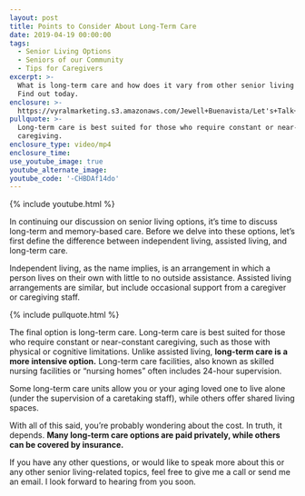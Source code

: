 ```yaml
---
layout: post
title: Points to Consider About Long-Term Care
date: 2019-04-19 00:00:00
tags:
  - Senior Living Options
  - Seniors of our Community
  - Tips for Caregivers
excerpt: >-
  What is long-term care and how does it vary from other senior living options?
  Find out today.
enclosure: >-
  https://vyralmarketing.s3.amazonaws.com/Jewell+Buenavista/Let's+Talk+Seniors+Show-+Points+to+Consider+About+Long-Term+Care.mp4
pullquote: >-
  Long-term care is best suited for those who require constant or near-constant
  caregiving.
enclosure_type: video/mp4
enclosure_time:
use_youtube_image: true
youtube_alternate_image:
youtube_code: '-CHBDAf14do'
---
```


{% include youtube.html %}

In continuing our discussion on senior living options, it’s time to discuss long-term and memory-based care. Before we delve into these options, let’s first define the difference between independent living, assisted living, and long-term care.

Independent living, as the name implies, is an arrangement in which a person lives on their own with little to no outside assistance. Assisted living arrangements are similar, but include occasional support from a caregiver or caregiving staff.&nbsp;

{% include pullquote.html %}

The final option is long-term care. Long-term care is best suited for those who require constant or near-constant caregiving, such as those with physical or cognitive limitations. Unlike assisted living, **long-term care is a more intensive option.** Long-term care facilities, also known as skilled nursing facilities or “nursing homes” often includes 24-hour supervision.&nbsp;

Some long-term care units allow you or your aging loved one to live alone (under the supervision of a caretaking staff), while others offer shared living spaces.&nbsp;

With all of this said, you’re probably wondering about the cost. In truth, it depends. **Many long-term care options are paid privately, while others can be covered by insurance.&nbsp;**

If you have any other questions, or would like to speak more about this or any other senior living-related topics, feel free to give me a call or send me an email. I look forward to hearing from you soon.<br>&nbsp;